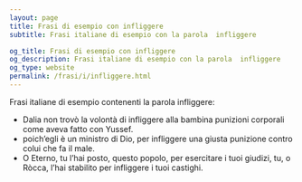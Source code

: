 ```yaml
---
layout: page
title: Frasi di esempio con infliggere 
subtitle: Frasi italiane di esempio con la parola  infliggere

og_title: Frasi di esempio con infliggere 
og_description: Frasi italiane di esempio con la parola  infliggere
og_type: website
permalink: /frasi/i/infliggere.html
---
```


Frasi italiane di esempio contenenti la parola infliggere:


- Dalia non trovò la volontà di infliggere alla bambina punizioni corporali come aveva fatto con Yussef.
- poich’egli è un ministro di Dio, per infliggere una giusta punizione contro colui che fa il male.
- O Eterno, tu l’hai posto, questo popolo, per esercitare i tuoi giudizi, tu, o Ròcca, l’hai stabilito per infliggere i tuoi castighi.
